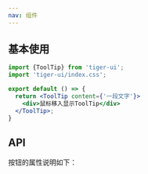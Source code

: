 ```yaml
---
nav: 组件
---
```


## 基本使用
```jsx
import {ToolTip} from 'tiger-ui';
import 'tiger-ui/index.css';

export default () => {
  return <ToolTip content={'一段文字'}>
    <div>鼠标移入显示ToolTip</div>
  </ToolTip>;
}
```

## API
按钮的属性说明如下：
<API id="ToolTip"></API>
